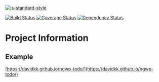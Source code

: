 [![js-standard-style](https://img.shields.io/badge/code%20style-standard-brightgreen.svg)](http://standardjs.com)

[![Build Status](https://travis-ci.org/DavidKk/ngwp-todo.svg?branch=master)](https://travis-ci.org/DavidKk/ngwp-todo)
[![Coverage Status](https://coveralls.io/repos/github/DavidKk/ngwp-todo/badge.svg?branch=master)](https://coveralls.io/github/DavidKk/ngwp-todo?branch=master)
[![Dependency Status](https://dependencyci.com/github/DavidKk/ngwp-todo/badge)](https://dependencyci.com/github/DavidKk/ngwp-todo)

# Project Information

## Example

[https://davidkk.github.io/ngwp-todo/](https://davidkk.github.io/ngwp-todo/)
